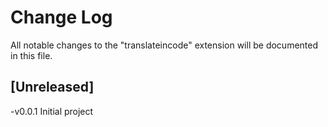 # Change Log

All notable changes to the "translateincode" extension will be documented in this file.

## [Unreleased]

-v0.0.1 Initial project